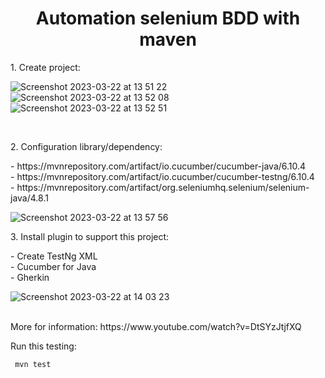 <h1 align="center">
    Automation selenium BDD with maven
</h1>

<p>1. Create project: </p>

  ![Screenshot 2023-03-22 at 13 51 22](https://user-images.githubusercontent.com/69374541/226824370-b835d0cd-8f7d-4377-a287-4af8f83f8131.png)
  ![Screenshot 2023-03-22 at 13 52 08](https://user-images.githubusercontent.com/69374541/226824506-5e8ca097-3322-4bce-bb8f-03686e3c43f5.png)
  ![Screenshot 2023-03-22 at 13 52 51](https://user-images.githubusercontent.com/69374541/226824638-ed71a04f-43b6-497b-9f7d-91d926e346f4.png)
  
 <br />
<p>2. Configuration library/dependency: </p>
  - https://mvnrepository.com/artifact/io.cucumber/cucumber-java/6.10.4
  <br />
  - https://mvnrepository.com/artifact/io.cucumber/cucumber-testng/6.10.4
  <br />
  - https://mvnrepository.com/artifact/org.seleniumhq.selenium/selenium-java/4.8.1
  <br />
  
  ![Screenshot 2023-03-22 at 13 57 56](https://user-images.githubusercontent.com/69374541/226825567-29003f27-060b-4f68-b593-093473f0e827.png)
  
<p>3. Install plugin to support this project: </p>
  - Create TestNg XML  <br />
  - Cucumber for Java <br />
  - Gherkin <br />
  
![Screenshot 2023-03-22 at 14 03 23](https://user-images.githubusercontent.com/69374541/226826504-135e9310-e626-4b3c-9f30-eb6ca5229fd8.png)


<br />
More for information: https://www.youtube.com/watch?v=DtSYzJtjfXQ

  <br />
  
 <p>Run this testing:</p>
 
  ```
   mvn test  
  ``` 




